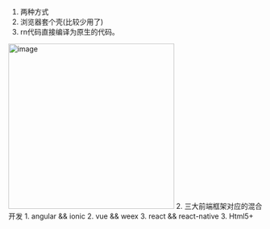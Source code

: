 1. 两种方式
  1. 浏览器套个壳(比较少用了)
  2. rn代码直接编译为原生的代码。    
  <img width="329" alt="image" src="https://user-images.githubusercontent.com/12959356/200164106-502c46f8-01de-4a3a-a0db-b931cda45297.png">
2. 三大前端框架对应的混合开发
  1. angular && ionic
  2. vue && weex
  3. react && react-native
3. Html5+
